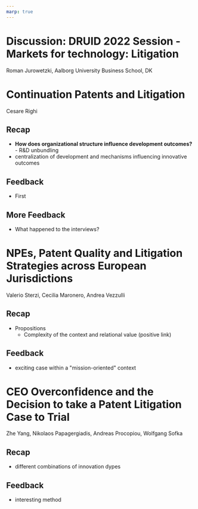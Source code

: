 ```yaml
---
marp: true
---
```


<!--
theme: gaia
class:
 - invert
headingDivider: 2 
paginate: true
-->

<!--
_class:
 - leads
 - invert
-->

# Discussion: DRUID 2022 Session - Markets for technology: Litigation
Roman Jurowetzki, Aalborg University Business School, DK

# Continuation Patents and Litigation
Cesare Righi

## Recap

* **How does organizational structure influence development outcomes?** - R&D unbundling
* centralization of development and mechanisms influencing innovative outcomes

## Feedback
* First

## More Feedback
* What happened to the interviews?

# NPEs, Patent Quality and Litigation Strategies across European Jurisdictions
Valerio Sterzi, Cecilia Maronero, Andrea Vezzulli

## Recap
* Propositions
    * Complexity of the context and relational value (positive link)


## Feedback

* exciting case within a "mission-oriented" context



# CEO Overconfidence and the Decision to take a Patent Litigation Case to Trial
Zhe Yang, Nikolaos Papagergiadis, Andreas Procopiou, Wolfgang Sofka

## Recap

* different combinations of innovation dypes 

## Feedback
* interesting method

